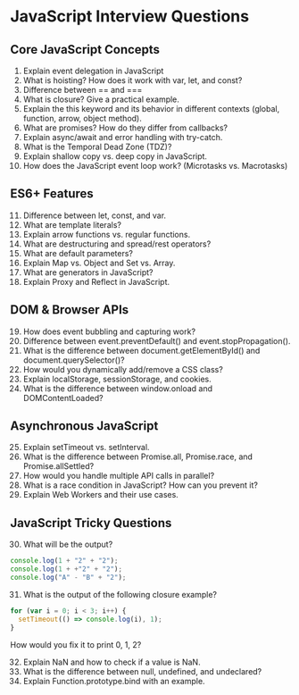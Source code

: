 # JavaScript Interview Questions

## Core JavaScript Concepts

1. Explain event delegation in JavaScript
2. What is hoisting? How does it work with var, let, and const?
3. Difference between == and ===
4. What is closure? Give a practical example.
5. Explain the this keyword and its behavior in different contexts (global, function, arrow, object method).
6. What are promises? How do they differ from callbacks?
7. Explain async/await and error handling with try-catch.
8. What is the Temporal Dead Zone (TDZ)?
9. Explain shallow copy vs. deep copy in JavaScript.
10. How does the JavaScript event loop work? (Microtasks vs. Macrotasks)

## ES6+ Features

11. Difference between let, const, and var.
12. What are template literals?
13. Explain arrow functions vs. regular functions.
14. What are destructuring and spread/rest operators?
15. What are default parameters?
16. Explain Map vs. Object and Set vs. Array.
17. What are generators in JavaScript?
18. Explain Proxy and Reflect in JavaScript.

## DOM & Browser APIs

19. How does event bubbling and capturing work?
20. Difference between event.preventDefault() and event.stopPropagation().
21. What is the difference between document.getElementById() and document.querySelector()?
22. How would you dynamically add/remove a CSS class?
23. Explain localStorage, sessionStorage, and cookies.
24. What is the difference between window.onload and DOMContentLoaded?

## Asynchronous JavaScript

25. Explain setTimeout vs. setInterval.
26. What is the difference between Promise.all, Promise.race, and Promise.allSettled?
27. How would you handle multiple API calls in parallel?
28. What is a race condition in JavaScript? How can you prevent it?
29. Explain Web Workers and their use cases.

## JavaScript Tricky Questions

30. What will be the output?
```javascript
console.log(1 + "2" + "2");  
console.log(1 + +"2" + "2");  
console.log("A" - "B" + "2");  
```

31. What is the output of the following closure example?
```javascript
for (var i = 0; i < 3; i++) {
  setTimeout(() => console.log(i), 1);
}
```
How would you fix it to print 0, 1, 2?

32. Explain NaN and how to check if a value is NaN.
33. What is the difference between null, undefined, and undeclared?
34. Explain Function.prototype.bind with an example.
